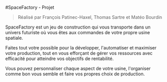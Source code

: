 #SpaceFactory - Projet
> Réalisé par François Patinec-Haxel, Thomas Sartre et Matéo Bourdin

SpaceFactory est un jeu de construction qui vous transporte dans un univers futuriste où vous êtes aux commandes de votre propre usine spatiale.

Faites tout votre possible pour la développer, l'automatiser et maximiser votre production, tout en vous efforçant de gérer vos ressources avec efficacité pour atteindre vos objectifs de rentabilité. 

Vous pouvez personnaliser chaque aspect de votre usine, l'organiser comme bon vous semble et faire vos propres choix de production.